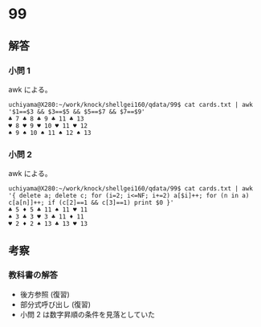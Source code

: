 # 99

## 解答

### 小問 1

awk による。

```
uchiyama@X280:~/work/knock/shellgei160/qdata/99$ cat cards.txt | awk '$1==$3 && $3==$5 && $5==$7 && $7==$9'
♣ 7 ♣ 8 ♣ 9 ♣ 11 ♣ 13
♥ 8 ♥ 9 ♥ 10 ♥ 11 ♥ 12
♠ 9 ♠ 10 ♠ 11 ♠ 12 ♠ 13
```

### 小問 2

awk による。

```
uchiyama@X280:~/work/knock/shellgei160/qdata/99$ cat cards.txt | awk '{ delete a; delete c; for (i=2; i<=NF; i+=2) a[$i]++; for (n in a) c[a[n]]++; if (c[2]==1 && c[3]==1) print $0 }'
♣ 5 ♦ 5 ♣ 11 ♠ 11 ♥ 11
♠ 3 ♣ 3 ♥ 3 ♣ 11 ♦ 11
♥ 2 ♦ 2 ♠ 13 ♣ 13 ♥ 13
```

## 考察

### 教科書の解答

- 後方参照 (復習)
- 部分式呼び出し (復習)
- 小問 2 は数字昇順の条件を見落としていた
